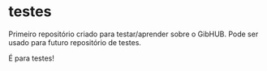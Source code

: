 # testes
Primeiro repositório criado para testar/aprender sobre o GibHUB. Pode ser usado para futuro repositório de testes.

É para testes!

